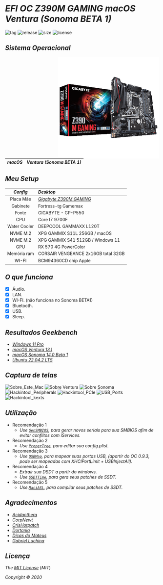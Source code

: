 # *EFI OC Z390M GAMING macOS Ventura (Sonoma BETA 1)*



![tag](https://img.shields.io/github/v/release/Gilberto-Mascena/Z390M_GAMING?include_prereleases)
![release](https://img.shields.io/github/release-date/Gilberto-Mascena/Z390M_GAMING)
![size](https://img.shields.io/github/repo-size/Gilberto-Mascena/Z390M_GAMING)
![license](https://img.shields.io/github/license/Gilberto-Mascena/Z390M_GAMING)
##

## *Sistema Operacional*

<img align="right" src="./Imagens/z390m.png" alt="Z390 M GAMING" width="330">

*macOS* | *Ventura (Sonoma BETA 1)*
:---:|:---
##

## *Meu Setup*

*Config* | *Desktop*
:---:|:---
Placa Mãe | <a href="https://www.gigabyte.com/br/Motherboard/Z390-M-GAMING-rev-10#kf" target="_blank">*Gigabyte Z390M GAMING*</a>
Gabinete | Fortress-tg Gamemax
Fonte | GIGABYTE - GP-P550
CPU | Core I7 9700F
Water Cooler | DEEPCOOL GAMMAXX L120T
NVME M.2 | XPG GAMMIX S11L 256GB / macOS
NVME M.2 | XPG GAMMIX S41 512GB / Windows 11
GPU | RX 570 4G PowerColor
Memória ram |CORSAIR VENGEANCE 2x16GB total 32GB
WI-FI | BCM94360CD chip Apple
##

## *O que funciona*

- [x] Áudio.
- [x] LAN.
- [x] WI-FI. (não funciona no Sonoma BETA1)
- [x] Bluetooth.
- [x] USB.
- [x] Sleep.
##

## *Resultados Geekbench*

- [*Windows 11 Pro*](https://browser.geekbench.com/v5/cpu/19703206)
- [*macOS Ventura 13.1*](https://browser.geekbench.com/v5/cpu/19703520)
- [*macOS Sonoma 14.0 Beta 1*](https://browser.geekbench.com/v6/cpu/1566485)
- [*Ubuntu 22.04.2 LTS*](https://browser.geekbench.com/v6/cpu/1953890)
##

## *Captura de telas*

![Sobre_Este_Mac](https://user-images.githubusercontent.com/103699861/211068915-4c3cad37-ddf3-478b-bbff-18db80fee956.png)
![Sobre Ventura](https://user-images.githubusercontent.com/103699861/211068963-7337e637-db69-41bb-a7e4-3e11ff33e374.png)
![Sobre Sonoma](https://github.com/Gilberto-Mascena/Z390M_GAMING/assets/103699861/3993b082-9b46-4051-bac2-4566ec8aa439.png)
![Hackintool_Peripherals](https://user-images.githubusercontent.com/103699861/211069054-801c45ef-5ae4-4f47-bcf2-be6b2d775632.png)
![Hackintool_PCIe](https://user-images.githubusercontent.com/103699861/211069091-0312b533-8e6d-4bf9-9d1d-615907c8f256.png)
![USB_Ports](https://user-images.githubusercontent.com/103699861/211069110-4ebffbf0-49d4-42aa-90a3-91ef3203a4e2.png)
![Hackintool_kexts](https://user-images.githubusercontent.com/103699861/211069119-367064ca-8298-4ec9-be3e-1875911c432b.png)
##

## *Utilização*

* Recomendação 1
  * *Use [`GenSMBIOS`](https://github.com/corpnewt/GenSMBIOS), para gerar novos seriais para sua SMBIOS afim de evitar conflitos com iServices.*
* Recomendação 2
  * *Use [`ProperTree`](https://github.com/corpnewt/ProperTree), para editar sua config.plist.*     
* Recomendação 3
  * *Use [`USBMap`](https://github.com/corpnewt/USBMap), para mapear suas portas USB, (apartir do OC 0.9.3, pode ser mapeadas com XHCIPortLimit + USBInjectAll).*
* Recomendação 4
  * *Extrair sua DSDT a partir do windows.*
  * *Use [`SSDTTime`](https://github.com/corpnewt/SSDTTime), para gera seus patches de SSDT.*    
* Recomendação 5
  * *Use [`MaciASL`](https://github.com/acidanthera/MaciASL), para compilar seus patches de SSDT.*
##

## *Agradecimentos*

- [*Acidanthera*](https://github.com/acidanthera)
- [*CorpNewt*](https://github.com/corpnewt)
- [*CrisHotpatch*](https://t.me/crishotpatch)
- [*Dortania*](https://dortania.github.io/OpenCore-Install-Guide/config.plist/coffee-lake.html#starting-point)
- [*Dicas do Mateus*](https://www.youtube.com/c/DicasdoMateus)
- [*Gabriel Luchina*](https://www.youtube.com/c/gabrielluchina)
##

## *Licença* 

*The* [*MIT License*](https://github.com/Gilberto-Mascena/Z390M_GAMING/blob/main/LICENSE.md) (*MIT*)

*Copyright :copyright: 2020* 
##